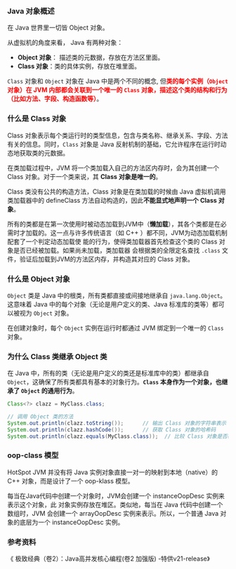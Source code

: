 ### Java 对象概述

在 Java 世界里一切皆 Object 对象。

从虚拟机的角度来看， Java 有两种对象：

- **Object 对象**： 描述类的元数据，存放在方法区里面。
- **Class 对象**：类的具体实例，存放在堆里面。

`Class` 对象和 `Object` 对象在 Java 中是两个不同的概念,  但<font color="red">**类的每个实例（`Object` 对象）在 JVM 内部都会关联到一个唯一的 `Class` 对象，描述这个类的结构和行为（比如方法、字段、构造函数等）**</font>。



### 什么是 Class 对象

Class 对象表示每个类运行时的类型信息，包含与类名称、继承关系、字段、方法有关的信息。同时，`Class`  对象是  Java 反射机制的基础，它允许程序在运行时动态地获取类的元数据。

在类加载过程中，JVM 将一个类加载入自己的方法区内存时，会为其创建一个 Class 对象。对于一个类来说，其 **Class 对象是唯一的**。 

Class 类没有公共的构造方法，Class 对象是在类加载的时候由 Java 虚拟机调用类加载器中的 defineClass 方法自动构造的，因此**不能显式地声明一个 Class 对象**。 

所有的类都是在第一次使用时被动态加载到JVM中（**懒加载**），其各个类都是在必需时才加载的。这一点与许多传统语言（如 C++ ）都不同，JVM为动态加载机制配套了一个判定动态加载使 能的行为，使得类加载器首先检查这个类的 Class 对象是否已经被加载。如果尚未加载，类加载器 会根据类的全限定名查找 `.class` 文件，验证后加载到JVM的方法区内存，并构造其对应的 Class 对象。



### 什么是 Object 对象

`Object` 类是 Java 中的根类，所有类都直接或间接地继承自 `java.lang.Object`。这意味着 Java 中的每个对象（无论是用户定义的类、Java 标准库的类等）都可以被视为 `Object` 对象。

在创建对象时，每个 `Object` 实例在运行时都通过 JVM 绑定到一个唯一的 `Class` 对象。



### 为什么 Class 类继承 Object 类 

在 Java 中，所有的类（无论是用户定义的类还是标准库中的类）都继承自 `Object`，这确保了所有类都具有基本的对象行为。**`Class` 本身作为一个对象，也继承了 `Object` 的通用行为**。

```java
Class<?> clazz = MyClass.class;

// 调用 Object 类的方法
System.out.println(clazz.toString());      // 输出 Class 对象的字符串表示
System.out.println(clazz.hashCode());      // 获取 Class 对象的哈希码
System.out.println(clazz.equals(MyClass.class));  // 比较 Class 对象是否相等
```





### oop-class 模型

HotSpot JVM 并没有将 Java 实例对象直接一对一的映射到本地（native）的 C++ 对象，而是设计了一个 oop-klass 模型。

每当在Java代码中创建一个对象时，JVM会创建一个 instanceOopDesc 实例来表示这个对象，此 对象实例存放在堆区。类似地，每当在 Java 代码中创建一个数组时，JVM 会创建一个 arrayOopDesc 实例来表示。所以，一个普通 Java 对象的底层为一个 instanceOopDesc 实例。









### 参考资料

《 极致经典（卷2）：Java高并发核心编程(卷2 加强版) -特供v21-release》